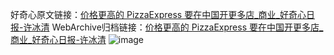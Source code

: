 好奇心原文链接：[价格更高的 PizzaExpress 要在中国开更多店_商业_好奇心日报-许冰清](https://www.qdaily.com/articles/7284.html)
WebArchive归档链接：[价格更高的 PizzaExpress 要在中国开更多店_商业_好奇心日报-许冰清](http://web.archive.org/web/20190623172146/https://www.qdaily.com/articles/7284.html)
![image](http://ww3.sinaimg.cn/large/007d5XDply1g3wi4z305vj30u02oj7wh)